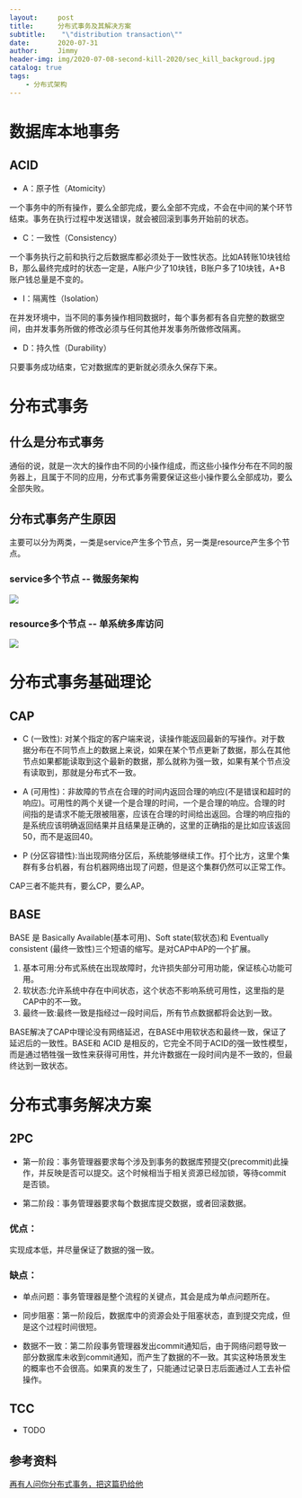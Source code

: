 ```yaml
---
layout:     post
title:      分布式事务及其解决方案
subtitle:    "\"distribution transaction\""
date:       2020-07-31
author:     Jimmy
header-img: img/2020-07-08-second-kill-2020/sec_kill_backgroud.jpg
catalog: true
tags:
    - 分布式架构
---
```


# 数据库本地事务
## ACID
* A：原子性（Atomicity）

一个事务中的所有操作，要么全部完成，要么全部不完成，不会在中间的某个环节结束。事务在执行过程中发送错误，就会被回滚到事务开始前的状态。

* C：一致性（Consistency）

一个事务执行之前和执行之后数据库都必须处于一致性状态。比如A转账10块钱给B，那么最终完成时的状态一定是，A账户少了10块钱，B账户多了10块钱，A+B账户钱总量是不变的。

* I：隔离性（Isolation）

在并发环境中，当不同的事务操作相同数据时，每个事务都有各自完整的数据空间，由并发事务所做的修改必须与任何其他并发事务所做修改隔离。

* D：持久性（Durability）

只要事务成功结束，它对数据库的更新就必须永久保存下来。


# 分布式事务

## 什么是分布式事务

通俗的说，就是一次大的操作由不同的小操作组成，而这些小操作分布在不同的服务器上，且属于不同的应用，分布式事务需要保证这些小操作要么全部成功，要么全部失败。

## 分布式事务产生原因

主要可以分为两类，一类是service产生多个节点，另一类是resource产生多个节点。

### service多个节点 -- 微服务架构

![](https://github.com/linbing1219/linbing1219.github.io/raw/master/img/2020-07-31-distributed-transaction-2020/order_service_pic.jpg)


### resource多个节点 -- 单系统多库访问

![](https://github.com/linbing1219/linbing1219.github.io/raw/master/img/2020-07-31-distributed-transaction-2020/multi_db.jpg)



# 分布式事务基础理论

## CAP

*  C (一致性): 对某个指定的客户端来说，读操作能返回最新的写操作。对于数据分布在不同节点上的数据上来说，如果在某个节点更新了数据，那么在其他节点如果都能读取到这个最新的数据，那么就称为强一致，如果有某个节点没有读取到，那就是分布式不一致。

* A (可用性)：非故障的节点在合理的时间内返回合理的响应(不是错误和超时的响应)。可用性的两个关键一个是合理的时间，一个是合理的响应。合理的时间指的是请求不能无限被阻塞，应该在合理的时间给出返回。合理的响应指的是系统应该明确返回结果并且结果是正确的，这里的正确指的是比如应该返回50，而不是返回40。

* P (分区容错性):当出现网络分区后，系统能够继续工作。打个比方，这里个集群有多台机器，有台机器网络出现了问题，但是这个集群仍然可以正常工作。

CAP三者不能共有，要么CP，要么AP。

## BASE

BASE 是 Basically Available(基本可用)、Soft state(软状态)和 Eventually consistent (最终一致性)三个短语的缩写。是对CAP中AP的一个扩展。

1. 基本可用:分布式系统在出现故障时，允许损失部分可用功能，保证核心功能可用。
1. 软状态:允许系统中存在中间状态，这个状态不影响系统可用性，这里指的是CAP中的不一致。
1. 最终一致:最终一致是指经过一段时间后，所有节点数据都将会达到一致。

BASE解决了CAP中理论没有网络延迟，在BASE中用软状态和最终一致，保证了延迟后的一致性。BASE和 ACID 是相反的，它完全不同于ACID的强一致性模型，而是通过牺牲强一致性来获得可用性，并允许数据在一段时间内是不一致的，但最终达到一致状态。

# 分布式事务解决方案

## 2PC

* 第一阶段：事务管理器要求每个涉及到事务的数据库预提交(precommit)此操作，并反映是否可以提交。这个时候相当于相关资源已经加锁，等待commit是否锁。

* 第二阶段：事务管理器要求每个数据库提交数据，或者回滚数据。

### 优点：

实现成本低，并尽量保证了数据的强一致。

### 缺点：

- 单点问题：事务管理器是整个流程的关键点，其会是成为单点问题所在。

- 同步阻塞：第一阶段后，数据库中的资源会处于阻塞状态，直到提交完成，但是这个过程时间很短。

- 数据不一致：第二阶段事务管理器发出commit通知后，由于网络问题导致一部分数据库未收到commit通知，而产生了数据的不一致。其实这种场景发生的概率也不会很高。如果真的发生了，只能通过记录日志后面通过人工去补偿操作。

## TCC

- TODO

## 参考资料

[再有人问你分布式事务，把这篇扔给他](https://juejin.im/post/6844903647197806605)